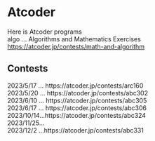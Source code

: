 # Atcoder
Here is Atcoder programs
<br>
algo ... Algorithms and Mathematics Exercises
https://atcoder.jp/contests/math-and-algorithm

<h2>Contests</h2>
2023/5/17 ... https://atcoder.jp/contests/arc160
<br>
2023/5/20 ... https://atcoder.jp/contests/abc302
<br>
2023/6/10 ... https://atcoder.jp/contests/abc305
<br>
2023/6/17 ... https://atcoder.jp/contests/abc306
<br>
2023/10/14...https://atcoder.jp/contests/abc324
<br>
2023/11/25...
<br>
2023/12/2 ...https://atcoder.jp/contests/abc331
